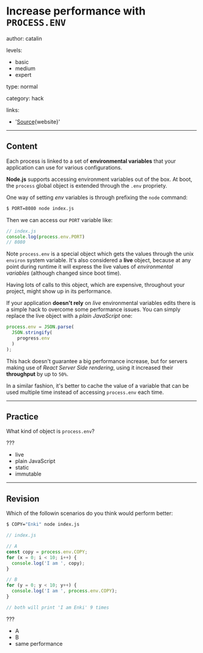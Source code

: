 # Increase performance with `PROCESS.ENV`
author: catalin

levels:

  - basic
  - medium
  - expert

type: normal

category: hack

links:

  - '[Source](https://github.com/facebook/react/issues/812#issuecomment-172929366){website}'

---
## Content

Each process is linked to a set of **environmental variables** that your application can use for various configurations.

**Node.js** supports accessing environment variables out of the box. At boot, the `process` global object is extended through the `.env` propriety.

One way of setting *env* variables is through prefixing the `node` command:
```sh
$ PORT=8080 node index.js
```

Then we can access our `PORT` variable like:
```js
// index.js
console.log(process.env.PORT)
// 8080
```

Note `process.env` is a special object which gets the values through the unix `environ` system variable. It's also considered a **live** object, because at any point during runtime it will express the live values of *environmental variables* (although changed since boot time).

Having lots of calls to this object, which are expensive, throughout your project, might show up in its performance.

If your application **doesn't rely** on *live* environmental variables edits there is a simple hack to overcome some performance issues. You can simply replace the live object with a *plain JavaScript* one:
```js
process.env = JSON.parse(
  JSON.stringify(
    progress.env
  )
);
```

This hack doesn't guarantee a big performance increase, but for servers making use of *React Server Side rendering*, using it increased their **throughput** by up to `50%`.

In a similar fashion, it's better to cache the value of a variable that can be used multiple time instead of accessing `process.env` each time.


---
## Practice

What kind of object is `process.env`?

???

* live
* plain JavaScript
* static
* immutable

---
## Revision

Which of the followin scenarios do you think would perform better:
```sh
$ COPY="Enki" node index.js
```
```js
// index.js

// A
const copy = process.env.COPY;
for (x = 0; i < 10; i++) {
  console.log('I am ', copy);
}

// B
for (y = 0; y < 10; y++) {
  console.log('I am ', process.env.COPY);
}

// both will print 'I am Enki' 9 times
```
???

* A
* B
* same performance
